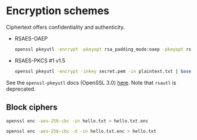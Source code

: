 # Encryption schemes

Ciphertext offers confidentiality and authenticity.


* RSAES-OAEP

    ```bash
    openssl pkeyutl -encrypt -pkeyopt rsa_padding_mode:oaep -pkeyopt rsa_oaep_md:sha256 -pkeyopt rsa_mgf1_md:sha256 -inkey secret.pem -in plaintext.txt | base64 > encrypted2.txt
    ```

* RSAES-PKCS #1 v1.5

    ```bash
    openssl pkeyutl -encrypt -inkey secret.pem -in plaintext.txt | base64 > encrypted2.txt
    ```

See the `openssl-pkeyutl` docs (OpenSSL 3.0) [here](https://www.openssl.org/docs/man3.0/man1/openssl-pkeyutl.html). Note that `rsautl` is deprecated.


## Block ciphers

```bash
openssl enc -aes-256-cbc -in hello.txt > hello.txt.enc
```

```bash
openssl enc -aes-256-cbc -d -in hello.txt.enc > hello.txt
```
